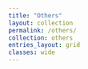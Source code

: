 ```yaml
---
title: "Others"
layout: collection
permalink: /others/
collection: others
entries_layout: grid
classes: wide
---
```

